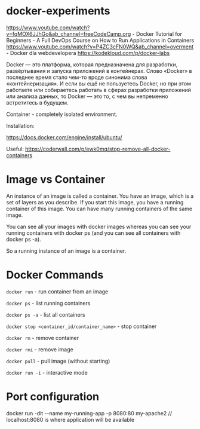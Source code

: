 # docker-experiments

https://www.youtube.com/watch?v=fqMOX6JJhGo&ab_channel=freeCodeCamp.org - Docker Tutorial for Beginners - A Full DevOps Course on How to Run Applications in Containers
https://www.youtube.com/watch?v=P4ZC3cFN0WQ&ab_channel=overment - Docker dla webdevelopera
https://kodekloud.com/p/docker-labs

Docker — это платформа, которая предназначена для разработки, развёртывания и запуска приложений в контейнерах. Слово «Docker» в последнее время стало чем-то вроде синонима слова «контейнеризация». И если вы ещё не пользуетесь Docker, но при этом работаете или собираетесь работать в сферах разработки приложений или анализа данных, то Docker — это то, с чем вы непременно встретитесь в будущем.


Container - completely isolated environment.


Installation:

https://docs.docker.com/engine/install/ubuntu/

Useful: 
https://coderwall.com/p/ewk0mq/stop-remove-all-docker-containers

# Image vs Container

An instance of an image is called a container. You have an image, which is a set of layers as you describe. If you start this image, you have a running container of this image. You can have many running containers of the same image.

You can see all your images with docker images whereas you can see your running containers with docker ps (and you can see all containers with docker ps -a).

So a running instance of an image is a container.

# Docker Commands

`docker run` - run container from an image

`docker ps` - list running containers

`docker ps -a` - list all containers

`docker stop <container_id/container_name>` - stop container

`docker rm` - remove container

`docker rmi` - remove image

`docker pull` - pull image (without starting)

`docker run -i` - interactive mode


# Port configuration

docker run -dit --name my-running-app -p 8080:80 my-apache2 // localhost:8080 is where application will be available

